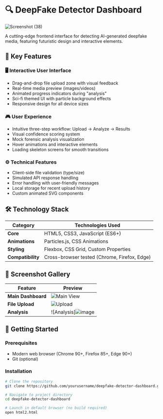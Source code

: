 # 🔍 DeepFake Detector Dashboard

![Screenshot (38)](https://github.com/user-attachments/assets/f44e6a2c-a9d1-410c-a340-98d97caf3068)


A cutting-edge frontend interface for detecting AI-generated deepfake media, featuring futuristic design and interactive elements.

## 🌟 Key Features

### 🖥️ Interactive User Interface
- Drag-and-drop file upload zone with visual feedback
- Real-time media preview (images/videos)
- Animated progress indicators during "analysis"
- Sci-fi themed UI with particle background effects
- Responsive design for all device sizes

### 🎮 User Experience
- Intuitive three-step workflow: Upload → Analyze → Results
- Visual confidence scoring system
- Mock forensic analysis visualization
- Hover animations and interactive elements
- Loading skeleton screens for smooth transitions

### ⚙️ Technical Features
- Client-side file validation (type/size)
- Simulated API response handling
- Error handling with user-friendly messages
- Local storage for recent upload history
- Custom animated SVG components

## 🛠️ Technology Stack

| Category        | Technologies Used |
|-----------------|-------------------|
| **Core**        | HTML5, CSS3, JavaScript (ES6+) |
| **Animations**  | Particles.js, CSS Animations |
| **Styling**     | Flexbox, CSS Grid, Custom Properties |
| **Compatibility** | Cross-browser tested (Chrome, Firefox, Edge) |

## 📸 Screenshot Gallery

| Feature | Preview |
|---------|---------|
| **Main Dashboard** | ![Main View](https://github.com/user-attachments/assets/97751c66-c127-4982-8fa8-d4512f101cc6)|
| **File Upload** | ![Upload](https://github.com/user-attachments/assets/96cc1ae3-5f29-4389-9421-c5a9589166a2)|
| **Analysis** | ![Analysis]![image](https://github.com/user-attachments/assets/fe45d35f-b205-4af7-ab51-b295645d2372)|


## 🚀 Getting Started

### Prerequisites
- Modern web browser (Chrome 90+, Firefox 85+, Edge 90+)
- Git (optional)

### Installation
```bash
# Clone the repository
git clone https://github.com/yourusername/deepfake-detector-dashboard.git

# Navigate to project directory
cd deepfake-detector-dashboard

# Launch in default browser (no build required)
open html2.html
